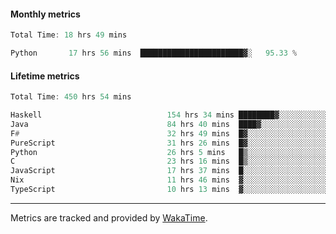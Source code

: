 #### Monthly metrics
<!--START_SECTION:wakamonthly-->

```asm
Total Time: 18 hrs 49 mins

Python       17 hrs 56 mins  ███████████████████████▓░   95.33 %
```

<!--END_SECTION:wakamonthly-->
#### Lifetime metrics
<!--START_SECTION:wakalifetime-->

```asm
Total Time: 450 hrs 54 mins

Haskell                            154 hrs 34 mins ████████▓░░░░░░░░░░░░░░░░   34.18 %
Java                               84 hrs 40 mins  ████▓░░░░░░░░░░░░░░░░░░░░   18.73 %
F#                                 32 hrs 49 mins  █▓░░░░░░░░░░░░░░░░░░░░░░░   07.26 %
PureScript                         31 hrs 26 mins  █▓░░░░░░░░░░░░░░░░░░░░░░░   06.95 %
Python                             26 hrs 5 mins   █▒░░░░░░░░░░░░░░░░░░░░░░░   05.77 %
C                                  23 hrs 16 mins  █▒░░░░░░░░░░░░░░░░░░░░░░░   05.15 %
JavaScript                         17 hrs 37 mins  █░░░░░░░░░░░░░░░░░░░░░░░░   03.90 %
Nix                                11 hrs 46 mins  ▓░░░░░░░░░░░░░░░░░░░░░░░░   02.60 %
TypeScript                         10 hrs 13 mins  ▓░░░░░░░░░░░░░░░░░░░░░░░░   02.26 %
```

<!--END_SECTION:wakalifetime-->

---

Metrics are tracked and provided by [WakaTime](https://github.com/athul/waka-readme).
